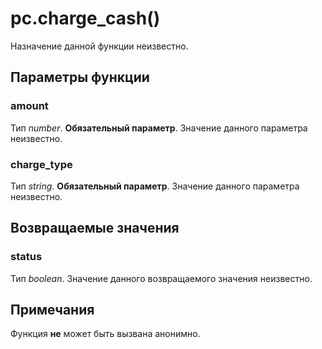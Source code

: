 # pc.charge_cash()
Назначение данной функции неизвестно.

## Параметры функции
### amount
Тип *number*. **Обязательный параметр**. Значение данного параметра неизвестно.

### charge_type
Тип *string*. **Обязательный параметр**. Значение данного параметра неизвестно.

## Возвращаемые значения
### status
Тип *boolean*. Значение данного возвращаемого значения неизвестно.

## Примечания
Функция **не** может быть вызвана анонимно.